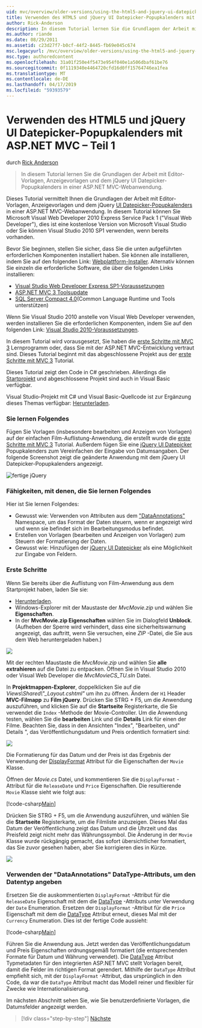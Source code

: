 ```yaml
---
uid: mvc/overview/older-versions/using-the-html5-and-jquery-ui-datepicker-popup-calendar-with-aspnet-mvc/using-the-html5-and-jquery-ui-datepicker-popup-calendar-with-aspnet-mvc-part-1
title: Verwenden des HTML5 und jQuery UI Datepicker-Popupkalenders mit ASP.NET MVC – Teil 1 | Microsoft-Dokumentation
author: Rick-Anderson
description: In diesem Tutorial lernen Sie die Grundlagen der Arbeit mit Editor-Vorlagen, Anzeigevorlagen und dem jQuery UI Datepicker-Popupkalenders in einer ASP.NET MV...
ms.author: riande
ms.date: 08/29/2011
ms.assetid: c23d27f7-b0cf-44f2-8445-fb69e045c674
msc.legacyurl: /mvc/overview/older-versions/using-the-html5-and-jquery-ui-datepicker-popup-calendar-with-aspnet-mvc/using-the-html5-and-jquery-ui-datepicker-popup-calendar-with-aspnet-mvc-part-1
msc.type: authoredcontent
ms.openlocfilehash: 31a01f250e4f5473e954f040e1a506dbaf61be76
ms.sourcegitcommit: 0f1119340e4464720cfd16d0ff15764746ea1fea
ms.translationtype: MT
ms.contentlocale: de-DE
ms.lasthandoff: 04/17/2019
ms.locfileid: "59393579"
---
```

# <a name="using-the-html5-and-jquery-ui-datepicker-popup-calendar-with-aspnet-mvc---part-1"></a>Verwenden des HTML5 und jQuery UI Datepicker-Popupkalenders mit ASP.NET MVC – Teil 1

durch [Rick Anderson]((https://twitter.com/RickAndMSFT))

> In diesem Tutorial lernen Sie die Grundlagen der Arbeit mit Editor-Vorlagen, Anzeigevorlagen und dem jQuery UI Datepicker-Popupkalenders in einer ASP.NET MVC-Webanwendung.


Dieses Tutorial vermittelt Ihnen die Grundlagen der Arbeit mit Editor-Vorlagen, Anzeigevorlagen und dem jQuery [UI Datepicker-Popupkalenders](http://plugins.jquery.com/project/datepicker) in einer ASP.NET MVC-Webanwendung. In diesem Tutorial können Sie Microsoft Visual Web Developer 2010 Express Service Pack 1 (&quot;Visual Web Developer&quot;), dies ist eine kostenlose Version von Microsoft Visual Studio oder Sie können Visual Studio 2010 SP1 verwenden, wenn bereits vorhanden.

Bevor Sie beginnen, stellen Sie sicher, dass Sie die unten aufgeführten erforderlichen Komponenten installiert haben. Sie können alle installieren, indem Sie auf den folgenden Link: [Webplattform-Installer](https://www.microsoft.com/web/gallery/install.aspx?appid=VWD2010SP1Pack). Alternativ können Sie einzeln die erforderliche Software, die über die folgenden Links installieren:

- [Visual Studio Web Developer Express SP1-Voraussetzungen](https://www.microsoft.com/web/gallery/install.aspx?appid=VWD2010SP1Pack)
- [ASP.NET MVC 3 Toolsupdate](https://www.microsoft.com/web/gallery/install.aspx?appsxml=&amp;appid=MVC3)
- [SQL Server Compact 4.0](https://www.microsoft.com/web/gallery/install.aspx?appid=SQLCE;SQLCEVSTools_4_0)(Common Language Runtime und Tools unterstützen)

Wenn Sie Visual Studio 2010 anstelle von Visual Web Developer verwenden, werden installieren Sie die erforderlichen Komponenten, indem Sie auf den folgenden Link: [Visual Studio 2010-Voraussetzungen](https://www.microsoft.com/web/gallery/install.aspx?appsxml=&amp;appid=VS2010SP1Pack).

In diesem Tutorial wird vorausgesetzt, Sie haben die [erste Schritte mit MVC 3](../getting-started-with-aspnet-mvc3/cs/intro-to-aspnet-mvc-3.md) Lernprogramm oder, dass Sie mit der ASP.NET MVC-Entwicklung vertraut sind. Dieses Tutorial beginnt mit das abgeschlossene Projekt aus der [erste Schritte mit MVC 3](../getting-started-with-aspnet-mvc3/cs/intro-to-aspnet-mvc-3.md) Tutorial.

Dieses Tutorial zeigt den Code in C# geschrieben. Allerdings die [Startprojekt](https://archive.msdn.microsoft.com/Project/Download/FileDownload.aspx?ProjectName=aspnetmvcsamples&amp;DownloadId=15800) und abgeschlossene Projekt sind auch in Visual Basic verfügbar.

Visual Studio-Projekt mit C# und Visual Basic-Quellcode ist zur Ergänzung dieses Themas verfügbar: [Herunterladen](https://archive.msdn.microsoft.com/Project/Download/FileDownload.aspx?ProjectName=aspnetmvcsamples&amp;DownloadId=15800).

### <a name="what-youll-build"></a>Sie lernen Folgendes

Fügen Sie Vorlagen (insbesondere bearbeiten und Anzeigen von Vorlagen) auf der einfachen Film-Auflistung-Anwendung, die erstellt wurde die [erste Schritte mit MVC 3](../getting-started-with-aspnet-mvc3/cs/intro-to-aspnet-mvc-3.md) Tutorial. Außerdem fügen Sie eine [jQuery UI Datepicker](http://jqueryui.com/demos/datepicker/) Popupkalenders zum Vereinfachen der Eingabe von Datumsangaben. Der folgende Screenshot zeigt die geänderte Anwendung mit dem jQuery UI Datepicker-Popupkalenders angezeigt.

![fertige jQuery](using-the-html5-and-jquery-ui-datepicker-popup-calendar-with-aspnet-mvc-part-1/_static/image1.png)

### <a name="skills-youll-learn"></a>Fähigkeiten, mit denen, die Sie lernen Folgendes

Hier ist Sie lernen Folgendes:

- Gewusst wie: Verwenden von Attributen aus dem ["DataAnnotations"](https://msdn.microsoft.com/library/system.componentmodel.dataannotations.aspx) Namespace, um das Format der Daten steuern, wenn er angezeigt wird und wenn sie befindet sich im Bearbeitungsmodus befindet.
- Erstellen von Vorlagen (bearbeiten und Anzeigen von Vorlagen) zum Steuern der Formatierung der Daten.
- Gewusst wie: Hinzufügen der [jQuery UI Datepicker](http://jqueryui.com/demos/datepicker/) als eine Möglichkeit zur Eingabe von Feldern.

### <a name="getting-started"></a>Erste Schritte

Wenn Sie bereits über die Auflistung von Film-Anwendung aus dem Startprojekt haben, laden Sie sie: 

* [Herunterladen](https://code.msdn.microsoft.com/Introduction-to-MVC-3-10d1b098).
* Windows-Explorer mit der Maustaste der *MvcMovie.zip* und wählen Sie **Eigenschaften**. 
* In der **MvcMovie.zip Eigenschaften** wählen Sie im Dialogfeld **Unblock**. (Aufheben der Sperre wird verhindert, dass eine sicherheitswarnung angezeigt, das auftritt, wenn Sie versuchen, eine *ZIP* -Datei, die Sie aus dem Web heruntergeladen haben.)

![](using-the-html5-and-jquery-ui-datepicker-popup-calendar-with-aspnet-mvc-part-1/_static/image2.png)

Mit der rechten Maustaste die *MvcMovie.zip* und wählen Sie **alle extrahieren** auf die Datei zu entpacken. Öffnen Sie in Visual Studio 2010 oder Visual Web Developer die *MvcMovieCS\_TU.sln* Datei.

In **Projektmappen-Explorer**, doppelklicken Sie auf die *Views\Shared\\"_Layout.cshtml"* um ihn zu öffnen. Ändern der `H1` Header **MVC-Filmapp** zu **Film jQuery**. Drücken Sie STRG + F5, um die Anwendung auszuführen, und klicken Sie auf die **Startseite** Registerkarte, die Sie verwendet die `Index` -Methode der Movie-Controller. Um die Anwendung testen, wählen Sie die **bearbeiten** Link und die **Details** Link für einen der Filme. Beachten Sie, dass in den Ansichten "Index", "Bearbeiten, und" Details ", das Veröffentlichungsdatum und Preis ordentlich formatiert sind:

![](using-the-html5-and-jquery-ui-datepicker-popup-calendar-with-aspnet-mvc-part-1/_static/image3.png)

Die Formatierung für das Datum und der Preis ist das Ergebnis der Verwendung der [DisplayFormat](https://msdn.microsoft.com/library/system.componentmodel.dataannotations.displayformatattribute.aspx) Attribut für die Eigenschaften der `Movie` Klasse.

Öffnen der *Movie.cs* Datei, und kommentieren Sie die `DisplayFormat` -Attribut für die `ReleaseDate` und `Price` Eigenschaften. Die resultierende `Movie` Klasse sieht wie folgt aus:

[!code-csharp[Main](using-the-html5-and-jquery-ui-datepicker-popup-calendar-with-aspnet-mvc-part-1/samples/sample1.cs)]

Drücken Sie STRG + F5, um die Anwendung auszuführen, und wählen Sie die **Startseite** Registerkarte, um die Filmliste anzuzeigen. Dieses Mal das Datum der Veröffentlichung zeigt das Datum und die Uhrzeit und das Preisfeld zeigt nicht mehr das Währungssymbol. Die Änderung in der `Movie` Klasse wurde rückgängig gemacht, das sofort übersichtlicher formatiert, das Sie zuvor gesehen haben, aber Sie korrigieren dies in Kürze.

![](using-the-html5-and-jquery-ui-datepicker-popup-calendar-with-aspnet-mvc-part-1/_static/image4.png)

### <a name="using-the-dataannotations-datatype-attribute-to-specify-the-data-type"></a>Verwenden der "DataAnnotations" DataType-Attributs, um den Datentyp angeben

Ersetzen Sie die auskommentierten `DisplayFormat` -Attribut für die `ReleaseDate` Eigenschaft mit dem die [DataType](https://msdn.microsoft.com/library/system.componentmodel.dataannotations.datatype.aspx) -Attributs unter Verwendung der `Date` Enumeration. Ersetzen der `DisplayFormat` -Attribut für die `Price` Eigenschaft mit dem die [DataType](https://msdn.microsoft.com/library/system.componentmodel.dataannotations.datatype.aspx) Attribut erneut, dieses Mal mit der `Currency` Enumeration. Dies ist der fertige Code aussieht:

[!code-csharp[Main](using-the-html5-and-jquery-ui-datepicker-popup-calendar-with-aspnet-mvc-part-1/samples/sample2.cs)]

Führen Sie die Anwendung aus. Jetzt werden das Veröffentlichungsdatum und Preis Eigenschaften ordnungsgemäß formatiert (die entsprechenden Formate für Datum und Währung verwendet). Die [DataType](https://msdn.microsoft.com/library/system.componentmodel.dataannotations.datatype.aspx) Attribut Typmetadaten für den integrierten ASP.NET MVC stellt Vorlagen bereit, damit die Felder im richtigen Format gerendert. Mithilfe der `DataType` Attribut empfiehlt sich, mit der `DisplayFormat` -Attribut, das ursprünglich in den Code, da war die `DataType` Attribut macht das Modell reiner und flexibler für Zwecke wie Internationalisierung.

Im nächsten Abschnitt sehen Sie, wie Sie benutzerdefinierte Vorlagen, die Datumsfelder angezeigt werden.

> [!div class="step-by-step"]
> [Nächste](using-the-html5-and-jquery-ui-datepicker-popup-calendar-with-aspnet-mvc-part-2.md)
